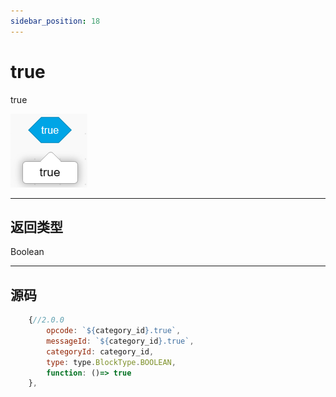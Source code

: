 ```yaml
---
sidebar_position: 18
---
```

# true

true

![img](img\true\image.png)  

***
## 返回类型
Boolean


***
## 源码
```js title="/categorys/string_and_type.js"
    {//2.0.0
        opcode: `${category_id}.true`,
        messageId: `${category_id}.true`,
        categoryId: category_id,
        type: type.BlockType.BOOLEAN,
        function: ()=> true
    },
```

